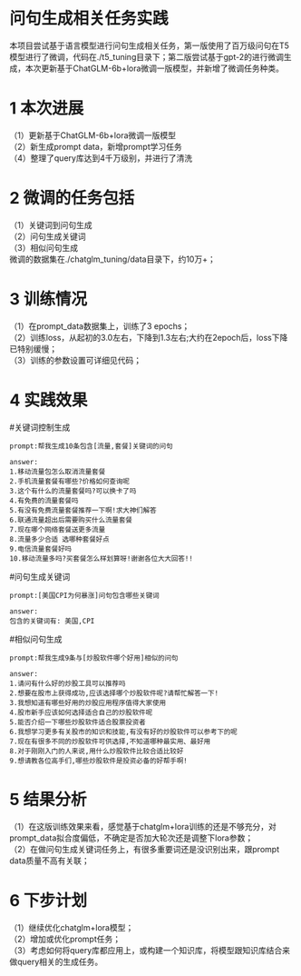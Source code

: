 # 问句生成相关任务实践
本项目尝试基于语言模型进行问句生成相关任务，第一版使用了百万级问句在T5模型进行了微调，代码在./t5_tuning目录下；第二版尝试基于gpt-2的进行微调生成，本次更新基于ChatGLM-6b+lora微调一版模型，并新增了微调任务种类。

1 本次进展
=
（1）更新基于ChatGLM-6b+lora微调一版模型 <br>
（2）新生成prompt data，新增prompt学习任务 <br>
（4）整理了query库达到4千万级别，并进行了清洗 <br>



2 微调的任务包括
=
（1）关键词到问句生成 <br>
（2）问句生成关键词 <br>
（3）相似问句生成 <br>
微调的数据集在./chatglm_tuning/data目录下，约10万+；<br>

3 训练情况
=
（1）在prompt_data数据集上，训练了3 epochs；<br>
（2）训练loss，从起初的3.0左右，下降到1.3左右;大约在2epoch后，loss下降已特别缓慢；<br>
（3）训练的参数设置可详细见代码；<br>

4 实践效果
=
#关键词控制生成
```
prompt:帮我生成10条包含[流量,套餐]关键词的问句

answer:
1.移动流量包怎么取消流量套餐
2.手机流量套餐有哪些?价格如何查询呢
3.这个有什么的流量套餐吗?可以换卡了吗
4.有免费的流量套餐吗
5.有没有免费流量套餐推荐一下啊!求大神们解答
6.联通流量超出后需要购买什么流量套餐
7.现在哪个网络套餐送更多流量
8.流量多少合适 选哪种套餐好点
9.电信流量套餐好吗
10.移动流量多吗?买套餐怎么样划算呀!谢谢各位大大回答!!
```

#问句生成关键词
```
prompt:[美国CPI为何暴涨]问句包含哪些关键词

answer:
包含的关键词有: 美国,CPI
```

#相似问句生成
```
prompt:帮我生成9条与[炒股软件哪个好用]相似的问句

answer:
1.请问有什么好的炒股工具可以推荐吗
2.想要在股市上获得成功,应该选择哪个炒股软件呢?请帮忙解答一下!
3.我想知道有哪些好用的炒股应用程序值得大家使用
4.股市新手应该如何选择适合自己的炒股软件呢
5.能否介绍一下哪些炒股软件适合股票投资者
6.我想学习更多有关股市的知识和技能,有没有好的炒股软件可以参考下的呢
7.现在有很多不同的炒股软件可供选择,不知道哪种最实用、最好用
8.对于刚刚入门的人来说,用什么炒股软件比较合适比较好
9.想请教各位高手们,哪些炒股软件是投资必备的好帮手啊!
```

5 结果分析
=
（1）在这版训练效果来看，感觉基于chatglm+lora训练的还是不够充分，对prompt_data拟合度偏低，不确定是否加大轮次还是调整下lora参数；<br>
（2）在做问句生成关键词任务上，有很多重要词还是没识别出来，跟prompt data质量不高有关联；<br>

6 下步计划
=
（1）继续优化chatglm+lora模型；<br>
（2）增加或优化prompt任务；<br>
（3）考虑如何将query库都应用上，或构建一个知识库，将模型跟知识库结合来做query相关的生成任务。<br>


